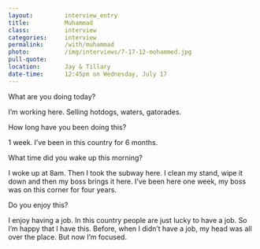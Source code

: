 ```yaml
---
layout:         interview_entry
title:          Muhammad
class:          interview
categories:     interview
permalink:		/with/muhammad
photo:    		/img/interviews/7-17-12-mohammed.jpg
pull-quote:
location:		Jay & Tillary
date-time: 		12:45pm on Wednesday, July 17
---
```


<p class="question">What are you doing today?</p>
<p>I’m working here. Selling hotdogs, waters, gatorades.</p>

<p class="question">How long have you been doing this?</p>
<p>1 week. I’ve been in this country for 6 months.</p>

<p class="question">What time did you wake up this morning?</p>
<p>I woke up at 8am. Then I took the subway here. I clean my stand, wipe it down and then my boss brings it here. I’ve been here one week, my boss was on this corner for four years.</p>

<p class="question">Do you enjoy this?</p>
<p>I enjoy having a job. In this country people are just lucky to have a job. So I’m happy that I have this. Before, when I didn’t have a job, my head was all over the place. But now I’m focused.</p>